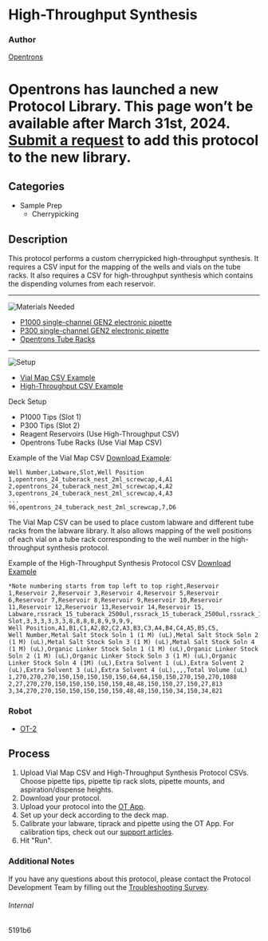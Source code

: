 # High-Throughput Synthesis

### Author
[Opentrons](https://opentrons.com/)


# Opentrons has launched a new Protocol Library. This page won’t be available after March 31st, 2024. [Submit a request](https://docs.google.com/forms/d/e/1FAIpQLSdYYp9QCKow4nn0KlCVsMS3HX0eJ0N9O7-erajKvcpT0lWbSg/viewform) to add this protocol to the new library.

## Categories
* Sample Prep
	* Cherrypicking


## Description
This protocol performs a custom cherrypicked high-throughput synthesis. It requires a CSV input for the mapping of the wells and vials on the tube racks. It also requires a CSV for high-throughput synthesis which contains the dispending volumes from each reservoir.

---

![Materials Needed](https://s3.amazonaws.com/opentrons-protocol-library-website/custom-README-images/001-General+Headings/materials.png)

* [P1000 single-channel GEN2 electronic pipette](https://shop.opentrons.com/collections/ot-2-pipettes/products/single-channel-electronic-pipette)
* [P300 single-channel GEN2 electronic pipette](https://shop.opentrons.com/collections/ot-2-pipettes/products/single-channel-electronic-pipette)
* [Opentrons Tube Racks](https://shop.opentrons.com/collections/racks-and-adapters/products/tube-rack-set-1)

---
![Setup](https://s3.amazonaws.com/opentrons-protocol-library-website/custom-README-images/001-General+Headings/Setup.png)

* [Vial Map CSV Example](https://opentrons-protocol-library-website.s3.amazonaws.com/custom-README-images/5191b6/vial_map.csv)
* [High-Throughput CSV Example](https://opentrons-protocol-library-website.s3.amazonaws.com/custom-README-images/5191b6/htp_multi_rack.csv)

Deck Setup
* P1000 Tips (Slot 1)
* P300 Tips (Slot 2)
* Reagent Reservoirs (Use High-Throughput CSV)
* Opentrons Tube Racks (Use Vial Map CSV)

Example of the Vial Map CSV [Download Example](https://opentrons-protocol-library-website.s3.amazonaws.com/custom-README-images/5191b6/vial_map.csv):

```
Well Number,Labware,Slot,Well Position
1,opentrons_24_tuberack_nest_2ml_screwcap,4,A1
2,opentrons_24_tuberack_nest_2ml_screwcap,4,A2
3,opentrons_24_tuberack_nest_2ml_screwcap,4,A3
...
96,opentrons_24_tuberack_nest_2ml_screwcap,7,D6
```

The Vial Map CSV can be used to place custom labware and different tube racks from the labware library. It also allows mapping of the well positions of each vial on a tube rack corresponding to the well number in the high-throughput synthesis protocol.

Example of the High-Throughput Synthesis Protocol CSV [Download Example](https://opentrons-protocol-library-website.s3.amazonaws.com/custom-README-images/5191b6/htp_multi_rack.csv)

```
*Note numbering starts from top left to top right,Reservoir 1,Reservoir 2,Reservoir 3,Reservoir 4,Reservoir 5,Reservoir 6,Reservoir 7,Reservoir 8,Reservoir 9,Reservoir 10,Reservoir 11,Reservoir 12,Reservoir 13,Reservoir 14,Reservoir 15,
Labware,rssrack_15_tuberack_2500ul,rssrack_15_tuberack_2500ul,rssrack_15_tuberack_2500ul,rssrack_15_tuberack_2500ul,rssrack_15_tuberack_2500ul,rssrack_15_tuberack_2500ul,rssrack_15_tuberack_2500ul,rssrack_15_tuberack_2500ul,rssrack_15_tuberack_2500ul,rssrack_15_tuberack_2500ul,rssrack_15_tuberack_2500ul,rssrack_15_tuberack_2500ul,rssrack_15_tuberack_2500ul,rssrack_15_tuberack_2500ul,rssrack_15_tuberack_2500ul,
Slot,3,3,3,3,3,3,8,8,8,8,8,9,9,9,9,
Well Position,A1,B1,C1,A2,B2,C2,A3,B3,C3,A4,B4,C4,A5,B5,C5,
Well Number,Metal Salt Stock Soln 1 (1 M) (uL),Metal Salt Stock Soln 2 (1 M) (uL),Metal Salt Stock Soln 3 (1 M) (uL),Metal Salt Stock Soln 4 (1 M) (uL),Organic Linker Stock Soln 1 (1 M) (uL),Organic Linker Stock Soln 2 (1 M) (uL),Organic Linker Stock Soln 3 (1 M) (uL),Organic Linker Stock Soln 4 (1M) (uL),Extra Solvent 1 (uL),Extra Solvent 2 (uL),Extra Solvent 3 (uL),Extra Solvent 4 (uL),,,,Total Volume (uL)
1,270,270,270,150,150,150,150,150,64,64,150,150,270,150,270,1088
2,27,270,270,150,150,150,150,150,48,48,150,150,27,150,27,813
3,34,270,270,150,150,150,150,150,48,48,150,150,34,150,34,821
```

### Robot
* [OT-2](https://opentrons.com/ot-2)

## Process
1. Upload Vial Map CSV and High-Throughput Synthesis Protocol CSVs. Choose pipette tips, pipette tip rack slots, pipette mounts, and aspiration/dispense heights.
2. Download your protocol.
3. Upload your protocol into the [OT App](https://opentrons.com/ot-app).
4. Set up your deck according to the deck map.
5. Calibrate your labware, tiprack and pipette using the OT App. For calibration tips, check out our [support articles](https://support.opentrons.com/en/collections/1559720-guide-for-getting-started-with-the-ot-2).
6. Hit "Run".

### Additional Notes
If you have any questions about this protocol, please contact the Protocol Development Team by filling out the [Troubleshooting Survey](https://protocol-troubleshooting.paperform.co/).

###### Internal
5191b6
